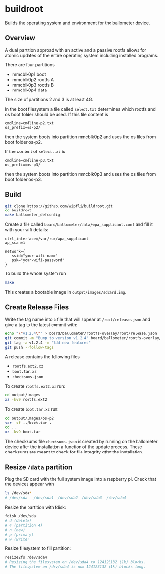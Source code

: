 # buildroot

Builds the operating system and environment for the ballometer device.

## Overview

A dual partition approad with an active and a passive rootfs allows for atomic updates of the entire operating system including installed programs.

There are four partitions:

 * mmcblk0p1 boot
 * mmcblk0p2 rootfs A
 * mmcblk0p3 rootfs B
 * mmcblk0p4 data
 
The size of partitions 2 and 3 is at least 4G. 

In the boot filesystem a file called ```select.txt``` determines which rootfs and os boot folder should be used. 
If this file content is 
```
cmdline=cmdline-p2.txt
os_prefix=os-p2/
```
then the system boots into partition mmcblk0p2 and uses the os files from boot folder os-p2. 

If the content of ```select.txt``` is
```
cmdline=cmdline-p3.txt
os_prefix=os-p3/
```
then the system boots into partition mmcblk0p3 and uses the os files from boot folder os-p3.

## Build

```bash
git clone https://github.com/wipfli/buildroot.git
cd buildroot
make ballometer_defconfig
```

Create a file called ```board/ballometer/data/wpa_supplicant.conf``` and fill it with your wifi details:
```
ctrl_interface=/var/run/wpa_supplicant
ap_scan=1
 
network={
   ssid="your-wifi-name"
   psk="your-wifi-password"
}
```

To build the whole system run
```bash
make
```

This creates a bootable image in ```output/images/sdcard.img```.

## Create Release Files

Write the tag name into a file that will appear at ```/root/release.json``` and give a tag to the latest commit with:

```bash
echo "\"v1.2.4\"" > board/ballometer/rootfs-overlay/root/release.json
git commit -m "Bump to version v1.2.4" board/ballometer/rootfs-overlay/root/release.json
git tag -a v1.2.4 -m "Add new features"
git push --follow-tags
```

A release contains the following files
 * ```rootfs.ext2.xz```
 * ```boot.tar.xz```
 * ```checksums.json```

To create ```rootfs.ext2.xz``` run:
```bash
cd output/images
xz -kv9 rootfs.ext2
```
To create ```boot.tar.xz``` run:
```bash
cd output/images/os-p2
tar -cf ../boot.tar .
cd ..
xz -kv9 boot.tar
```
The checksums file ```checksums.json``` is created by running on the ballometer device after the installation a function of the update process. These checksums are meant to check for file integrity *after* the installation.


## Resize ```/data``` partition

Plug the SD card with the full system image into a raspberry pi. Check that the devices appear with
```bash
ls /dev/sda*
# /dev/sda   /dev/sda1  /dev/sda2  /dev/sda3  /dev/sda4
```

Resize the partition with fdisk:

```bash
fdisk /dev/sda
# d (delete)
# 4 (partition 4)
# n (new)
# p (primary)
# w (write)
``` 

Resize filesystem to fill partition:

```bash
resize2fs /dev/sda4
# Resizing the filesystem on /dev/sda4 to 124123132 (1k) blocks.
# The filesystem on /dev/sda4 is now 124123132 (1k) blocks long.
```


